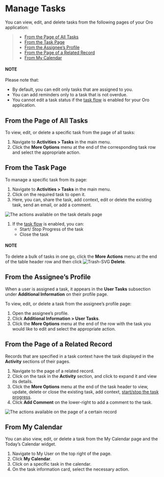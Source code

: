 <a id="doc-activities-tasks-actions-edit-detailed"></a>

<a id="doc-activities-tasks-actions-edit-fromgrid"></a>

<a id="doc-activities-tasks-actions-edit-fromviewpage"></a>

<a id="doc-activities-tasks-actions-edit-fromuserpage"></a>

<a id="doc-activities-tasks-actions-edit-fromrelatedpage"></a>

<a id="doc-activities-tasks-actions-edit-fromcalendar"></a>

# Manage Tasks

<!-- begin_manage_tasks -->

You can view, edit, and delete tasks from the following pages of your Oro application:

> * [From the Page of All Tasks](#from-the-page-of-all-tasks)
> * [From the Task Page](#from-the-task-page)
> * [From the Assignee’s Profile](#from-the-assignee-s-profile)
> * [From the Page of a Related Record](#from-the-page-of-a-related-record)
> * [From My Calendar](#from-my-calendar)

#### NOTE
Please note that:

* By default, you can edit only tasks that are assigned to you.
* You can add reminders only to a task that is not overdue.
* You cannot edit a task status if the [task flow](../../system/workflows/system-workflows/task-flow.md#doc-workflows-task-flow) is enabled for your Oro application.

## From the Page of All Tasks

To view, edit, or delete a specific task from the page of all tasks:

1. Navigate to **Activities > Tasks** in the main menu.
2. Click the <i class="fa fa-ellipsis-h fa-lg" aria-hidden="true"></i> **More Options** menu at the end of the corresponding task row and select the appropriate action.

## From the Task Page

To manage a specific task from its page:

1. Navigate to **Activities > Tasks** in the main menu.
2. Click on the required task to open it.
3. Here, you can, share the task, add context, edit or delete the existing task, send an email, or add a comment.

![The actions available on the task details page](user/img/activities/ManageTasksTaskPage.png)
1. If the [task flow](../../system/workflows/system-workflows/task-flow.md#doc-workflows-task-flow) is enabled, you can:
   * <i class="fa fa-play fa-lg"></i> Start/ <i class="fa fa-stop fa-lg"></i> Stop Progress of the task
   * <i class="fa fa-check fa-lg" aria-hidden="true"></i> Close the task

#### NOTE
To delete a bulk of tasks in one go, click the <i class="fa fa-ellipsis-h fa-lg" aria-hidden="true"></i> **More Actions** menu at the end of the table header row and then click ![Trash-SVG](_themes/sphinx_rtd_theme/static/svg-icons/trash.svg) **Delete**.

## From the Assignee’s Profile

When a user is assigned a task, it appears in the **User Tasks** subsection under **Additional Information** on their profile page.

To view, edit, or delete a task from the assignee’s profile page:

1. Open the assignee’s profile.
2. Click **Additional Information > User Tasks**.
3. Click the <i class="fa fa-ellipsis-h fa-lg" aria-hidden="true"></i> **More Options** menu at the end of the row with the task you would like to edit and select the appropriate action.

## From the Page of a Related Record

Records that are specified in a task context have the task displayed in the **Activity** sections of their pages.

1. Navigate to the page of a related record.
2. Click on the task in the **Activity** section, and click to expand it and view its details.
3. Click the <i class="fa fa-ellipsis-h fa-lg" aria-hidden="true"></i> **More Options** menu at the end of the task header to view, update, delete or close the existing task, add context, [start/stop the task progress](../../system/workflows/system-workflows/task-flow.md#doc-workflows-task-flow).
4. Click **Add Comment** on the lower-right to add a comment to the task.

![The actions available on the page of a certain record](user/img/activities/ManageTasksInRelatedRecord.png)

## From My Calendar

You can also view, edit, or delete a task from the My Calendar page and the Today’s Calendar widget.

1. Navigate to My User on the top right of the page.
2. Click **My Calendar**.
3. Click on a specific task in the calendar.
4. On the task information card, select the necessary action.

<!-- end_manage_tasks -->
<!-- fa-bars = fa-navicon -->
<!-- Ic Tiles is used as Set As Default in saved views, and as tiles in display layout options -->
<!-- IcPencil refers to Rename in Commerce and Inline Editing in CRM -->
<!-- Check mark in the square. -->
<!-- SortDesc is also used as drop-down arrow -->
<!-- A -->
<!-- B -->
<!-- C -->
<!-- D -->
<!-- E -->
<!-- F -->
<!-- G -->
<!-- H -->
<!-- I -->
<!-- L -->
<!-- M -->
<!-- P -->
<!-- R -->
<!-- S -->
<!-- T -->
<!-- U -->
<!-- Z -->
